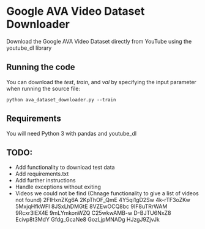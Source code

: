 # Google AVA Video Dataset Downloader

Download the Google AVA Video Dataset directly from YouTube using the youtube_dl library

## Running the code

You can download the *test*, *train*, and *val* by specifying the input parameter when running the source file:

`python ava_dataset_downloader.py --train`

## Requirements

You will need Python 3 with pandas and youtube_dl

## TODO:
- Add functionality to download test data
- Add requirements.txt
- Add further instructions
- Handle exceptions without exiting
- Videos we could not be find (Chnage functionality to give a list of videos not found) 
    2FIHxnZKg6A
    2KpThOF_QmE
    4Y5qi1gD2Sw
    4k-rTF3oZKw
    5MxjqHfkWFI
    8JSxLhDMGtE
    8VZEwOCQ8bc
    9IF8uTRrWAM
    9Rcxr3IEX4E
    9mLYmkonWZQ
    C25wkwAMB-w
    D-BJTU6NxZ8
    Ecivp8t3MdY
    Gfdg_GcaNe8
    GozLjpMNADg
    HJzgJ9ZjvJk






